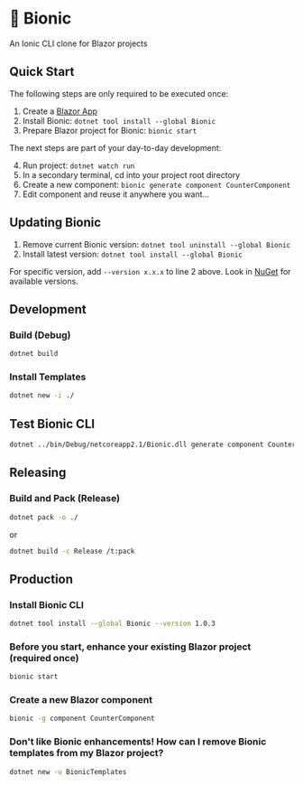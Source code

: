 # 🤖 Bionic

An Ionic CLI clone for Blazor projects

## Quick Start

The following steps are only required to be executed once:

1. Create a [Blazor App](https://blazor.net/docs/get-started.html)
2. Install Bionic: ```dotnet tool install --global Bionic```
3. Prepare Blazor project for Bionic: ```bionic start```

The next steps are part of your day-to-day development:

4. Run project: ```dotnet watch run```
5. In a secondary terminal, cd into your project root directory
6. Create a new component: ```bionic generate component CounterComponent```
7. Edit component and reuse it anywhere you want...

## Updating Bionic

1. Remove current Bionic version: ```dotnet tool uninstall --global Bionic```
2. Install latest version: ```dotnet tool install --global Bionic```

For specific version, add ```--version x.x.x``` to line 2 above.
Look in [NuGet](https://www.nuget.org/packages/Bionic) for available versions. 

## Development

### Build (Debug)

```bash
dotnet build
```

### Install Templates

```bash
dotnet new -i ./
```

## Test Bionic CLI

```bash
dotnet ../bin/Debug/netcoreapp2.1/Bionic.dll generate component CounterComponent
```

## Releasing

### Build and Pack (Release)

```bash
dotnet pack -o ./
```

or

```bash
dotnet build -c Release /t:pack
```

## Production

### Install Bionic CLI
```bash
dotnet tool install --global Bionic --version 1.0.3
```

### Before you start, enhance your existing Blazor project (required once) 
```bash
bionic start
```

### Create a new Blazor component
```bash
bionic -g component CounterComponent
```

### Don't like Bionic enhancements! How can I remove Bionic templates from my Blazor project?
```bash
dotnet new -u BionicTemplates
```